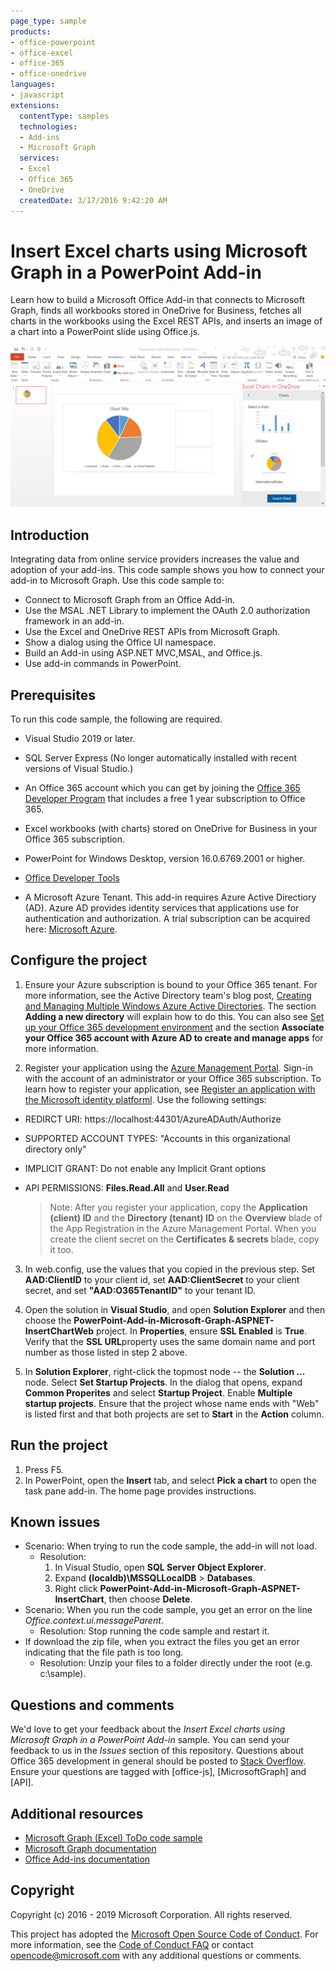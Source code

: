 ```yaml
---
page_type: sample
products:
- office-powerpoint
- office-excel
- office-365
- office-onedrive
languages:
- javascript
extensions:
  contentType: samples
  technologies:
  - Add-ins
  - Microsoft Graph
  services:
  - Excel
  - Office 365
  - OneDrive
  createdDate: 3/17/2016 9:42:20 AM
---
```

 # Insert Excel charts using Microsoft Graph in a PowerPoint Add-in 

Learn how to build a Microsoft Office Add-in that connects to Microsoft Graph, finds all workbooks stored in OneDrive for Business, fetches all charts in the workbooks using the Excel REST APIs, and inserts an image of a chart into a PowerPoint slide using Office.js.

![Insert Excel charts using Microsoft Graph in a PowerPoint Add-in sample](images/InsertChart.png)

## Introduction

Integrating data from online service providers increases the value and adoption of your add-ins. This code sample shows you how to connect your add-in to Microsoft Graph. Use this code sample to:

* Connect to Microsoft Graph from an Office Add-in.
* Use the MSAL .NET Library to implement the OAuth 2.0 authorization framework in an add-in.
* Use the Excel and OneDrive REST APIs from Microsoft Graph.
* Show a dialog using the Office UI namespace.
* Build an Add-in using ASP.NET MVC,MSAL, and Office.js. 
* Use add-in commands in PowerPoint.


## Prerequisites

To run this code sample, the following are required.

* Visual Studio 2019 or later.

* SQL Server Express (No longer automatically installed with recent versions of Visual Studio.)

* An Office 365 account which you can get by joining the [Office 365 Developer Program](https://aka.ms/devprogramsignup) that includes a free 1 year subscription to Office 365.

* Excel workbooks (with charts) stored on OneDrive for Business in your Office 365 subscription.

* PowerPoint for Windows Desktop, version 16.0.6769.2001 or higher.
* [Office Developer Tools](https://www.visualstudio.com/en-us/features/office-tools-vs.aspx)

* A Microsoft Azure Tenant. This add-in requires Azure Active Directiory (AD). Azure AD provides identity services that applications use for authentication and authorization. A trial subscription can be acquired here: [Microsoft Azure](https://account.windowsazure.com/SignUp).

## Configure the project

1. Ensure your Azure subscription is bound to your Office 365 tenant. For more information, see the Active Directory team's blog post, [Creating and Managing Multiple Windows Azure Active Directories](http://blogs.technet.com/b/ad/archive/2013/11/08/creating-and-managing-multiple-windows-azure-active-directories.aspx). The section **Adding a new directory** will explain how to do this. You can also see [Set up your Office 365 development environment](https://msdn.microsoft.com/office/office365/howto/setup-development-environment#bk_CreateAzureSubscription) and the section **Associate your Office 365 account with Azure AD to create and manage apps** for more information.

2. Register your application using the [Azure Management Portal](https://manage.windowsazure.com). Sign-in with the account of an administrator or your Office 365 subscription. To learn how to register your application, see [Register an application with the Microsoft identity platforml](https://msdn.microsoft.com/office/office365/HowTo/add-common-consent-manually). Use the following settings:

 - REDIRCT URI: https://localhost:44301/AzureADAuth/Authorize	
 - SUPPORTED ACCOUNT TYPES: "Accounts in this organizational directory only"
 - IMPLICIT GRANT: Do not enable any Implicit Grant options
 - API PERMISSIONS: **Files.Read.All** and **User.Read**

	> Note: After you register your application, copy the **Application (client) ID** and the **Directory (tenant) ID** on the **Overview** blade of the App Registration in the Azure Management Portal. When you create the client secret on the **Certificates & secrets** blade, copy it too. 
	 
3.  In web.config, use the values that you copied in the previous step. Set **AAD:ClientID** to your client id, set **AAD:ClientSecret** to your client secret, and set **"AAD:O365TenantID"** to your tenant ID. 

4. Open the solution in **Visual Studio**, and open **Solution Explorer** and then choose the **PowerPoint-Add-in-Microsoft-Graph-ASPNET-InsertChartWeb** project. In **Properties**, ensure **SSL Enabled** is **True**. Verify that the **SSL URL**property uses the same domain name and port number as those listed in step 2 above.

5. In **Solution Explorer**, right-click the topmost node -- the **Solution ...** node. Select **Set Startup Projects**. In the dialog that opens, expand **Common Properites** and select **Startup Project**. Enable **Multiple startup projects**. Ensure that the project whose name ends with "Web" is listed first and that both projects are set to **Start** in the **Action** column. 

## Run the project

1. Press F5. 
3. In PowerPoint, open the **Insert** tab, and select **Pick a chart** to open the task pane add-in. The home page provides instructions.

## Known issues

* Scenario: When trying to run the code sample, the add-in will not load.
	* Resolution: 
		1. In Visual Studio, open **SQL Server Object Explorer**.
		2. Expand **(localdb)\MSSQLLocalDB** > **Databases**.
		3. Right click **PowerPoint-Add-in-Microsoft-Graph-ASPNET-InsertChart**, then choose **Delete**. 
* Scenario: When you run the code sample, you get an error on the line *Office.context.ui.messageParent*.	
	* Resolution: Stop running the code sample and restart it. 
* If download the zip file, when you extract the files you get an error indicating that the file path is too long.
	* Resolution: Unzip your files to a folder directly under the root (e.g. c:\sample).

## Questions and comments

We'd love to get your feedback about the *Insert Excel charts using Microsoft Graph in a PowerPoint Add-in* sample. You can send your feedback to us in the *Issues* section of this repository.
Questions about Office 365 development in general should be posted to [Stack Overflow](http://stackoverflow.com/questions/tagged/Office365+API). Ensure your questions are tagged with [office-js], [MicrosoftGraph] and [API].

## Additional resources

* [Microsoft Graph (Excel) ToDo code sample](https://github.com/microsoftgraph/aspnet-todo-rest-sample)
* [Microsoft Graph documentation](https://docs.microsoft.com/en-us/graph/)
* [Office Add-ins documentation](https://docs.microsoft.com/en-us/office/dev/add-ins/overview/office-add-ins)

## Copyright

Copyright (c) 2016 - 2019 Microsoft Corporation. All rights reserved.

This project has adopted the [Microsoft Open Source Code of Conduct](https://opensource.microsoft.com/codeofconduct/). For more information, see the [Code of Conduct FAQ](https://opensource.microsoft.com/codeofconduct/faq/) or contact [opencode@microsoft.com](mailto:opencode@microsoft.com) with any additional questions or comments.
